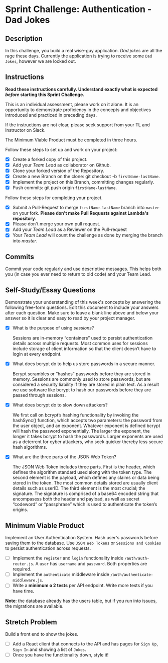 # Sprint Challenge: Authentication - Dad Jokes

## Description

In this challenge, you build a real wise-guy application. _Dad jokes_ are all the rage these days. Currently the application is trying to receive some `Dad Jokes`, however we are locked out.

## Instructions

**Read these instructions carefully. Understand exactly what is expected _before_ starting this Sprint Challenge.**

This is an individual assessment, please work on it alone. It is an opportunity to demonstrate proficiency in the concepts and objectives introduced and practiced in preceding days.

If the instructions are not clear, please seek support from your TL and Instructor on Slack.

The Minimum Viable Product must be completed in three hours.

Follow these steps to set up and work on your project:

- [x] Create a forked copy of this project.
- [x] Add your _Team Lead_ as collaborator on Github.
- [x] Clone your forked version of the Repository.
- [x] Create a new Branch on the clone: git checkout -b `firstName-lastName`.
- [x] Implement the project on this Branch, committing changes regularly.
- [x] Push commits: git push origin `firstName-lastName`.

Follow these steps for completing your project.

- [x] Submit a Pull-Request to merge `firstName-lastName` branch into `master` on your fork. **Please don't make Pull Requests against Lambda's repository**.
- [x] Please don't merge your own pull request.
- [x] Add your _Team Lead_ as a Reviewer on the Pull-request
- [x] Your _Team Lead_ will count the challenge as done by merging the branch into _master_.

## Commits

Commit your code regularly and use descriptive messages. This helps both you (in case you ever need to return to old code) and your Team Lead.

## Self-Study/Essay Questions

Demonstrate your understanding of this week's concepts by answering the following free-form questions. Edit this document to include your answers after each question. Make sure to leave a blank line above and below your answer so it is clear and easy to read by your project manager.

- [x] What is the purpose of using _sessions_?

  Sessions are in-memory “containers” used to persist authentication details across multiple requests. Most common uses for sessions include storage of client information so that the client doesn’t have to login at every endpoint.

- [x] What does bcrypt do to help us store passwords in a secure manner.

  Bcrypt scrambles or “hashes” passwords before they are stored in memory. Sessions are commonly used to store passwords, but are considered a security liability if they are stored in plain text. As a result we use software like bcrypt to hash our passwords before they are passed through sessions.

- [x] What does bcrypt do to slow down attackers?

  We first call on bcrypt’s hashing functionality by invoking the hashSync() function, which accepts two parameters: the password from the user object, and an exponent. Whatever exponent is defined bcrypt will hash the password exponentially. The larger the exponent, the longer it takes bcrypt to hash the passwords. Larger exponents are used as a deterrent for cyber attackers, who seek quicker thereby less secure hash algorithms.

- [x] What are the three parts of the JSON Web Token?

  The JSON Web Token includes three parts. First is the header, which defines the algorithm standard used along with the token type. The second element is the payload, which defines any claims or data being stored in the token. The most common details stored are usually client details such as userID. The third element is the most crucial; the signature. The signature is comprised of a base64 encoded string that encompasess both the header and payload, as well as secret “codeword” or “passphrase” which is used to authenticate the token’s origins.

## Minimum Viable Product

Implement an User Authentication System. Hash user's passwords before saving them to the database. Use `JSON Web Tokens` or `Sessions and Cookies` to persist authentication across requests.

- [ ] Implement the `register` and `login` functionality inside `/auth/auth-router.js`. A `user` has `username` and `password`. Both properties are required.
- [ ] Implement the `authenticate` middleware inside `/auth/authenticate-middleware.js`.
- [ ] Write a **minimum o 2 tests** per API endpoint. Write more tests if you have time.

**Note**: the database already has the users table, but if you run into issues, the migrations are available.

## Stretch Problem

Build a front end to show the jokes.

- [ ] Add a React client that connects to the API and has pages for `Sign Up`, `Sign In` and showing a list of `Jokes`.
- [ ] Once you have the functionality down, style it!
